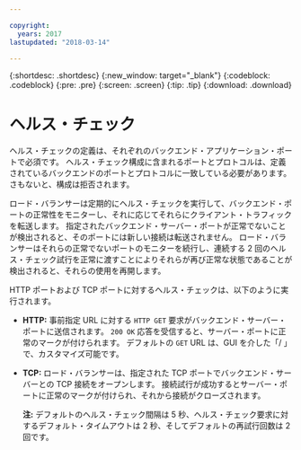 ```yaml
---

copyright:
  years: 2017
lastupdated: "2018-03-14"

---
```


{:shortdesc: .shortdesc}
{:new_window: target="_blank"}
{:codeblock: .codeblock}
{:pre: .pre}
{:screen: .screen}
{:tip: .tip}
{:download: .download}

# ヘルス・チェック

ヘルス・チェックの定義は、それぞれのバックエンド・アプリケーション・ポートで必須です。 ヘルス・チェック構成に含まれるポートとプロトコルは、定義されているバックエンドのポートとプロトコルに一致している必要があります。さもないと、構成は拒否されます。 

ロード・バランサーは定期的にヘルス・チェックを実行して、バックエンド・ポートの正常性をモニターし、それに応じてそれらにクライアント・トラフィックを転送します。 指定されたバックエンド・サーバー・ポートが正常でないことが検出されると、そのポートには新しい接続は転送されません。 ロード・バランサーはそれらの正常でないポートのモニターを続行し、連続する 2 回のヘルス・チェック試行を正常に渡すことによりそれらが再び正常な状態であることが検出されると、それらの使用を再開します。 

HTTP ポートおよび TCP ポートに対するヘルス・チェックは、以下のように実行されます。

* **HTTP:** 事前指定 URL に対する `HTTP GET` 要求がバックエンド・サーバー・ポートに送信されます。 `200 OK` 応答を受信すると、サーバー・ポートに正常のマークが付けられます。 デフォルトの `GET` URL は、GUI を介した「/ 」で、カスタマイズ可能です。 

* **TCP:** ロード・バランサーは、指定された TCP ポートでバックエンド・サーバーとの TCP 接続をオープンします。 接続試行が成功するとサーバー・ポートに正常のマークが付けられ、それから接続がクローズされます。 

	**注:** デフォルトのヘルス・チェック間隔は 5 秒、ヘルス・チェック要求に対するデフォルト・タイムアウトは 2 秒、そしてデフォルトの再試行回数は 2 回です。 
